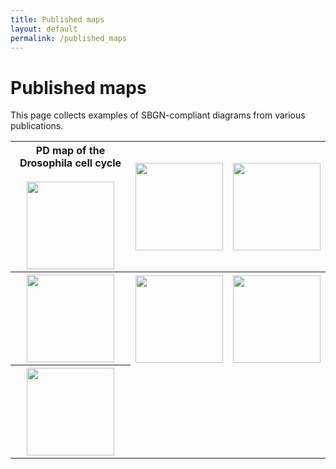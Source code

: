 ```yaml
---
title: Published maps
layout: default
permalink: /published_maps
---
```


# Published maps

This page collects examples of SBGN-compliant diagrams from various publications.

<div id="published_maps_gallery">
        <table class="gallery_table">
          <tr>
            <th class="gallery_column">
            <div class="gallery_image_title">PD map of the Drosophila cell cycle</div><br>
            <a href="/sbgn/images/published_maps/toure_drosophila.png" data-lightbox="image-gallery" data-title="Quick tips for creating effective and impactful biological pathways using the Systems Biology Graphical Notation. Touré et al., 2018, <a href='https://dx.doi.org/10.1371/journal.pcbi.1005740'>doi:10.1371/journal.pcbi.1005740</a>"><img class="gallery_thumbnail" src="/sbgn/images/published_maps/toure_drosophila-cropped.png" style="height: 140px;"/></a>
            </th>
            <th class="gallery_column">
            <a href="/sbgn/images/published_maps/lenovere_genenetwork.png" data-lightbox="image-gallery" data-title="PD map of two-gene system behaviour"><img class="gallery_thumbnail" src="/sbgn/images/published_maps/lenovere_genenetwork-cropped.png" style="height: 140px;"/></a>
            </th>
            <th class="gallery_column">
            <a href="/sbgn/images/published_maps/lloretVillas_proteinaggregation.png" data-lightbox="image-gallery" data-title="PD map of protein aggregation"><img class="gallery_thumbnail" src="/sbgn/images/published_maps/lloretVillas_proteinaggregation-cropped.png" style="height: 140px;"/></a>
            </th>
          </tr>
          <tr>
            <th class="gallery_column">
            <a href="/sbgn/images/published_maps/mazein_cholesterolbiosynthesis.png" data-lightbox="image-gallery" data-title="PD map of the mammalian cholesterol biosynthesis"><img class="gallery_thumbnail" src="/sbgn/images/published_maps/mazein_cholesterolbiosynthesis-cropped.png" style="height: 140px;"/></a>
            </th>
            <th class="gallery_column">
            <a href="/sbgn/images/published_maps/lloretVillas_precursorprocessing.png" data-lightbox="image-gallery" data-title="AF map of protein precursor processing"><img class="gallery_thumbnail" src="/sbgn/images/published_maps/lloretVillas_precursorprocessing-cropped.png" style="height: 140px;"/></a>
            </th>
            <th class="gallery_column">
            <a href="/sbgn/images/published_maps/boras_activitynetwork.png" data-lightbox="image-gallery" data-title="AF map of interactions in a tumor microenvironment"><img class="gallery_thumbnail" src="/sbgn/images/published_maps/boras_activitynetwork-cropped.png" style="height: 140px;"/></a>
            </th>
          </tr>
          <tr>
            <th class="gallery_column">
            <a href="/sbgn/images/published_maps/stefan_calmodulin.png" data-lightbox="image-gallery" data-title="ER map of CaMKII regulation by calmodulin"><img class="gallery_thumbnail" src="/sbgn/images/published_maps/stefan_calmodulin-cropped.png" style="height: 140px;"/></a>
            </th>
          </tr>
        </table>
</div>
